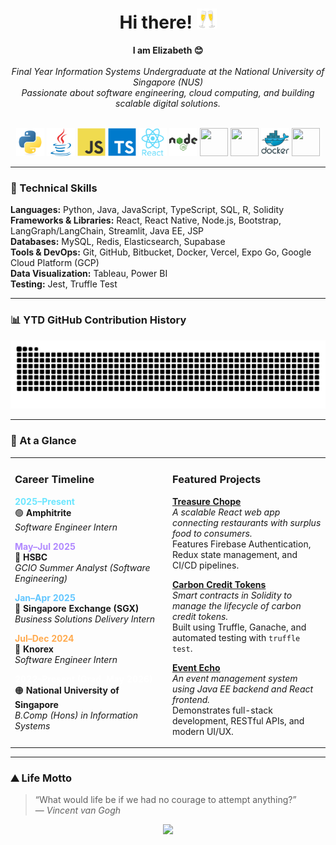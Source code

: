 <h1 align="center">Hi there! <img src="assets/clinking-glasses_1f942.gif" alt="👋" width="32" height="32"></h1>

<p align="center">
  <b>I am Elizabeth 😊</b><br><br>
  <i>
    Final Year Information Systems Undergraduate at the National University of Singapore (NUS)<br>
    Passionate about software engineering, cloud computing, and building scalable digital solutions.<br>
  </i><br>
</p>

<p align="center">
  <a href="https://www.python.org/"><img src="https://raw.githubusercontent.com/devicons/devicon/master/icons/python/python-original.svg" width="45" height="45"/></a>
  <a href="https://www.java.com"><img src="https://raw.githubusercontent.com/devicons/devicon/master/icons/java/java-original.svg" width="45" height="45"/></a>
  <a href="https://developer.mozilla.org/en-US/docs/Web/JavaScript"><img src="https://raw.githubusercontent.com/devicons/devicon/master/icons/javascript/javascript-original.svg" width="45" height="45"/></a>
  <a href="https://www.typescriptlang.org/"><img src="https://raw.githubusercontent.com/devicons/devicon/master/icons/typescript/typescript-original.svg" width="45" height="45"/></a>
  <a href="https://reactjs.org/"><img src="https://raw.githubusercontent.com/devicons/devicon/master/icons/react/react-original-wordmark.svg" width="45" height="45"/></a>
  <a href="https://nodejs.org/"><img src="https://raw.githubusercontent.com/devicons/devicon/master/icons/nodejs/nodejs-original-wordmark.svg" width="45" height="45"/></a>
  <a href="https://firebase.google.com/"><img src="https://www.vectorlogo.zone/logos/firebase/firebase-icon.svg" width="45" height="45"/></a>
  <a href="https://cloud.google.com/"><img src="https://www.vectorlogo.zone/logos/google_cloud/google_cloud-icon.svg" width="45" height="45"/></a>
  <a href="https://www.docker.com/"><img src="https://raw.githubusercontent.com/devicons/devicon/master/icons/docker/docker-original-wordmark.svg" width="45" height="45"/></a>
  <a href="https://git-scm.com/"><img src="https://www.vectorlogo.zone/logos/git-scm/git-scm-icon.svg" width="45" height="45"/></a>
</p>

---

### 🧠 Technical Skills
**Languages:** Python, Java, JavaScript, TypeScript, SQL, R, Solidity  
**Frameworks & Libraries:** React, React Native, Node.js, Bootstrap, LangGraph/LangChain, Streamlit, Java EE, JSP  
**Databases:** MySQL, Redis, Elasticsearch, Supabase  
**Tools & DevOps:** Git, GitHub, Bitbucket, Docker, Vercel, Expo Go, Google Cloud Platform (GCP)  
**Data Visualization:** Tableau, Power BI  
**Testing:** Jest, Truffle Test  

---

### 📊 YTD GitHub Contribution History

![Snake animation](https://github.com/elizabethrakhibaby/elizabethrakhibaby/blob/output/github-contribution-grid-snake.svg)

<!-- Add one blank line before and after HTML tables to ensure rendering -->
---
### 🎯 At a Glance

<table>
<tr>
<td width="50%" valign="top">

<h3>Career Timeline</h3>

<p><b style="color:#6be6ff;">2025–Present</b><br>🟢 <b>Amphitrite</b><br><i>Software Engineer Intern</i></p>
<p><b style="color:#b088ff;">May–Jul 2025</b><br>🔵 <b>HSBC</b><br><i>GCIO Summer Analyst (Software Engineering)</i></p>
<p><b style="color:#62c6ff;">Jan–Apr 2025</b><br>🔵 <b>Singapore Exchange (SGX)</b><br><i>Business Solutions Delivery Intern</i></p>
<p><b style="color:#ffaa4f;">Jul–Dec 2024</b><br>🔵 <b>Knorex</b><br><i>Software Engineer Intern</i></p>
<p><b style="color:#ffffff;">2022–Present (Grad. May 2026) </b><br>🟠 <b>National University of Singapore</b><br><i>B.Comp (Hons) in Information Systems</i></p>

</td>
<td width="50%" valign="top">

<h3>Featured Projects</h3>

<p>
<b><a href="https://treasure-chope.firebaseapp.com/" target="_blank">Treasure Chope</a></b><br>
<i>A scalable React web app connecting restaurants with surplus food to consumers.</i><br>
Features Firebase Authentication, Redux state management, and CI/CD pipelines.
</p>

<p>
<b><a href="https://github.com/elizabethrakhibaby/CarbonCreditTokens" target="_blank">Carbon Credit Tokens</a></b><br>
<i>Smart contracts in Solidity to manage the lifecycle of carbon credit tokens.</i><br>
Built using Truffle, Ganache, and automated testing with <code>truffle test</code>.
</p>

<p>
<b><a href="https://github.com/elizabethrakhibaby/EventEcho" target="_blank">Event Echo</a></b><br>
<i>An event management system using Java EE backend and React frontend.</i><br>
Demonstrates full-stack development, RESTful APIs, and modern UI/UX.
</p>

</td>
</tr>
</table>


---

### ⛰️ Life Motto
> “What would life be if we had no courage to attempt anything?”  
> — *Vincent van Gogh*

<p align="center">
  <img src="https://komarev.com/ghpvc/?username=elizabethrakhibaby&color=blue&style=flat" />
</p>



